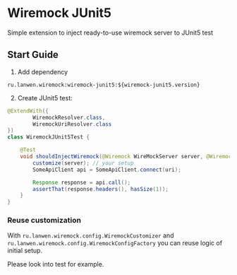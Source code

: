 # Wiremock JUnit5

Simple extension to inject ready-to-use wiremock server to JUnit5 test


## Start Guide

1. Add dependency

```
ru.lanwen.wiremock:wiremock-junit5:${wiremock-junit5.version}
```

2. Create JUnit5 test:

```java
@ExtendWith({
        WiremockResolver.class,
        WiremockUriResolver.class
})
class WiremockJUnit5Test {

    @Test
    void shouldInjectWiremock(@Wiremock WireMockServer server, @WiremockUri String uri) {
        customize(server); // your setup
        SomeApiClient api = SomeApiClient.connect(uri);

        Response response = api.call();
        assertThat(response.headers(), hasSize(1));
    }
}

```

### Reuse customization

With `ru.lanwen.wiremock.config.WiremockCustomizer` and `ru.lanwen.wiremock.config.WiremockConfigFactory`
you can reuse logic of initial setup.

Please look into test for example.
